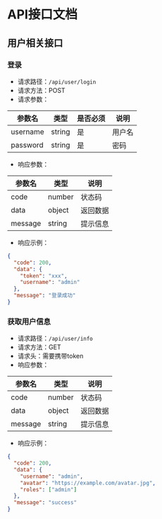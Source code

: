 # API接口文档

## 用户相关接口

### 登录

- 请求路径：`/api/user/login`
- 请求方法：POST
- 请求参数：

| 参数名   | 类型   | 是否必须 | 说明   |
| -------- | ------ | -------- | ------ |
| username | string | 是       | 用户名 |
| password | string | 是       | 密码   |

- 响应参数：

| 参数名  | 类型   | 说明     |
| ------- | ------ | -------- |
| code    | number | 状态码   |
| data    | object | 返回数据 |
| message | string | 提示信息 |

- 响应示例：

```json
{
  "code": 200,
  "data": {
    "token": "xxx",
    "username": "admin"
  },
  "message": "登录成功"
}
```

### 获取用户信息

- 请求路径：`/api/user/info`
- 请求方法：GET
- 请求头：需要携带token
- 响应参数：

| 参数名  | 类型   | 说明     |
| ------- | ------ | -------- |
| code    | number | 状态码   |
| data    | object | 返回数据 |
| message | string | 提示信息 |

- 响应示例：

```json
{
  "code": 200,
  "data": {
    "username": "admin",
    "avatar": "https://example.com/avatar.jpg",
    "roles": ["admin"]
  },
  "message": "success"
}
```
